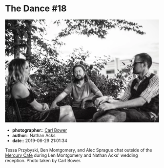 # The Dance \#18

![Tessa Przybyski, Ben Montgomery, and Alec Sprague chat outside of the Mercury Cafe](assets/2019-06-29-set-4-the-dance-18.webp)

* **photographer**:: [Carl Bower](https://carlbowerphotos.com)  
* **author**:: Nathan Acks  
* **date**:: 2019-06-29 21:01:34

Tessa Przybyski, Ben Montgomery, and Alec Sprague chat outside of the [Mercury Cafe](http://mercurycafe.com) during Len Montgomery and Nathan Acks' wedding reception. Photo taken by Carl Bower.
